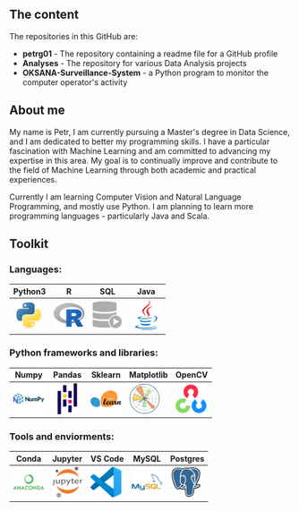 ## The content
The repositories in this GitHub are:
- **petrg01** - The repository containing a readme file for a GitHub profile
- **Analyses** - The repository for various Data Analysis projects
- **OKSANA-Surveillance-System** - a Python program to monitor the computer operator's activity

## About me
My name is Petr, I am currently pursuing a Master's degree in Data Science, and I am dedicated to better my programming skills. I have a particular fascination with Machine Learning and am committed to advancing my expertise in this area. My goal is to continually improve and contribute to the field of Machine Learning through both academic and practical experiences. 

Currently I am learning Computer Vision and Natural Language Programming, and mostly use Python. I am planning to learn more programming languages - particularly Java and Scala.

## Toolkit
### Languages:
| Python3 | R | SQL | Java |
|----------|----------|----------|-----|
|<img src="https://github.com/devicons/devicon/blob/master/icons/python/python-original.svg" title="Python"  alt="Python" width="55" height="55"/>|<img src="https://github.com/devicons/devicon/blob/master/icons/r/r-original.svg" title="R"  alt="R" width="55" height="55"/>|<img src="https://github.com/devicons/devicon/blob/master/icons/sqldeveloper/sqldeveloper-plain.svg" title="SQL"  alt="SQL" width="55" height="55"/>|<img src="https://github.com/devicons/devicon/blob/master/icons/java/java-original.svg" title="Java"  alt="Java" width="55" height="55"/>

  

### Python frameworks and libraries:

| Numpy | Pandas | Sklearn | Matplotlib | OpenCV |
|----------|----------|----------|----------|----------|
| <img src="https://github.com/devicons/devicon/blob/master/icons/numpy/numpy-original-wordmark.svg" title="Numpy" alt="Numpy" width="55" height="55"/>|  <img src="https://github.com/devicons/devicon/blob/master/icons/pandas/pandas-original.svg" title="Pandas" alt="Pandas" width="55" height="55"/>|  <img src="https://github.com/devicons/devicon/blob/master/icons/scikitlearn/scikitlearn-original.svg" title="sklearn" alt="sklearn" width="55" height="55"/>|  <img src="https://github.com/devicons/devicon/blob/master/icons/matplotlib/matplotlib-original.svg" title="mpl" alt="mpl" width="55" height="55"/>| <img src="https://github.com/devicons/devicon/blob/master/icons/opencv/opencv-original.svg" title="mpl" alt="mpl" width="55" height="55"/>|



### Tools and enviorments:

| Conda | Jupyter | VS Code | MySQL | Postgres
|----------|----------|----------|----------|----------|
|<img src="https://github.com/devicons/devicon/blob/master/icons/anaconda/anaconda-original-wordmark.svg" title="Anaconda" alt="Conda" width="55" height="55"/>|<img src="https://github.com/devicons/devicon/blob/master/icons/jupyter/jupyter-original-wordmark.svg" title="Jupiter" alt="Jupiter" width="55" height="55"/>|<img src="https://github.com/devicons/devicon/blob/master/icons/vscode/vscode-original.svg" title="VSC" alt="VSC" width="55" height="55"/>|<img src="https://github.com/devicons/devicon/blob/master/icons/mysql/mysql-original-wordmark.svg" title="MySQL" alt="MySQL" width="55" height="55"/>|<img src="https://github.com/devicons/devicon/blob/master/icons/postgresql/postgresql-original.svg" title="pg" alt="pg" width="55" height="55"/>|



<!--
**petrg01/petrg01** is a ✨ _special_ ✨ repository because its `README.md` (this file) appears on your GitHub profile.

Here are some ideas to get you started:

- 🔭 I’m currently working on ...
- 🌱 I’m currently learning ...
- 👯 I’m looking to collaborate on ...
- 🤔 I’m looking for help with ...
- 💬 Ask me about ...
- 📫 How to reach me: ...
- 😄 Pronouns: ...
- ⚡ Fun fact: ...
-->
